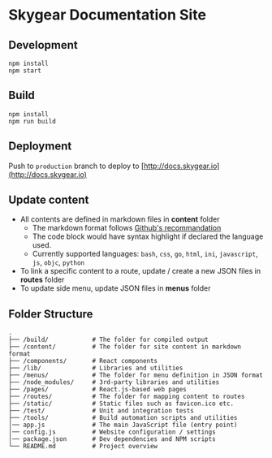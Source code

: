 # Skygear Documentation Site

## Development
```
npm install
npm start
```


## Build
```
npm install
npm run build
```


## Deployment
Push to `production` branch to deploy to [http://docs.skygear.io](http://docs.skygear.io)


## Update content
- All contents are defined in markdown files in **content** folder
  - The markdown format follows [Github's recommandation](https://guides.github.com/features/mastering-markdown/)
  - The code block would have syntax highlight if declared the language used.
  - Currently supported languages: `bash`, `css`, `go`, `html`, `ini`, `javascript`, `js`, `objc`, `python`
- To link a specific content to a route, update / create a new JSON files in **routes** folder
- To update side menu, update JSON files in **menus** folder


## Folder Structure
```
.
├── /build/            # The folder for compiled output
├── /content/          # The folder for site content in markdown format
├── /components/       # React components
├── /lib/              # Libraries and utilities
├── /menus/            # The folder for menu definition in JSON format
├── /node_modules/     # 3rd-party libraries and utilities
├── /pages/            # React.js-based web pages
├── /routes/           # The folder for mapping content to routes
├── /static/           # Static files such as favicon.ico etc.
├── /test/             # Unit and integration tests
├── /tools/            # Build automation scripts and utilities
│── app.js             # The main JavaScript file (entry point)
│── config.js          # Website configuration / settings
│── package.json       # Dev dependencies and NPM scripts
└── README.md          # Project overview
```
